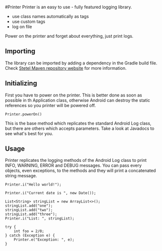 #Printer
Printer is an easy to use - fully featured logging library.
* use class names automatically as tags
* use custom tags
* log on file

Power on the printer and forget about everything, just print logs.

## Importing
The library can be imported by adding a dependency in the Gradle build file.
Check [Stetel Maven repository website](https://maven.stetel.com/help.jsp) for more information.

## Initializing
First you have to power on the printer. This is better done as soon as possible in th Application class, otherwise Android can destroy the static references so you printer will be powered off.
``` 
Printer.powerOn()
```
This is the base method which replicates the standard Android Log class, but there are others which accepts parameters.
Take a look at Javadocs to see what's best for you.

## Usage
Printer replicates the logging methods of the Android Log class to print INFO, WARNING, ERROR and DEBUG messages.
You can pass every objects, even exceptions, to the methods and they will print a concatenated string message.
```
Printer.i("Hello world!");
```
```
Printer.i("Current date is ", new Date());
```
```
List<String> stringList = new ArrayList<>();
stringList.add("one");
stringList.add("two");
stringList.add("three");
Printer.i("List: ", stringList);
```
```
try {
    int foo = 2/0;
} catch (Exception e) {
    Printer.e("Exception: ", e);
}
```